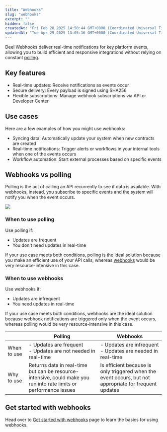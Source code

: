 ```yaml
---
title: "Webhooks"
slug: "webhooks"
excerpt: ""
hidden: false
createdAt: "Fri Feb 28 2025 14:50:44 GMT+0000 (Coordinated Universal Time)"
updatedAt: "Tue Apr 29 2025 13:05:16 GMT+0000 (Coordinated Universal Time)"
---
```

Deel Webhooks deliver real-time notifications for key platform events, allowing you to build efficient and responsive integrations without relying on constant [polling](#webhooks-vs-polling).

## Key features

- Real-time updates: Receive notifications as events occur
- Secure delivery: Every payload is signed using SHA256
- Flexible subscriptions: Manage webhook subscriptions via API or Developer Center

## Use cases

Here are a few examples of how you might use webhooks:

- Syncing data: Automatically update your system when new contracts are created
- Real-time notifications: Trigger alerts or workflows in your internal tools when one of the events occurs
- Workflow automation: Start external processes based on specific events

## Webhooks vs polling

Polling is the act of calling an API recurrently to see if data is available. With webhooks, instead, you subscribe to specific events and the system will notify you when the event occurs.

![](https://files.readme.io/ef01798f0539431921576845a59b13883c4f09de57f5c342bcc7503f3dd8cf4e-webhooks-vs-polling-diagram.png)


### When to use polling

Use polling if:

- Updates are frequent
- You don't need updates in real-time

If your use case meets both conditions, polling is the ideal solution because you make an efficient use of your API calls, whereas [webhooks](#when-to-use-webhooks) would be very resource-intensive in this case.

### When to use webhooks

Use webhooks if:

- Updates are infrequent
- You need updates in real-time

If your use case meets both conditions, webhooks are the ideal solution because webhook notifications are triggered only when the event occurs, whereas polling would be very resource-intensive in this case.

|             | Polling                                                                                                            | Webhooks                                                                                               |
| ----------- | ------------------------------------------------------------------------------------------------------------------ | ------------------------------------------------------------------------------------------------------ |
| When to use | - Updates are frequent<br/>- Updates are not needed in real-time                                                    | - Updates are infrequent<br/>- Updates are needed in real-time                                          |
| Why to use  | Returns data in real-time but can be resource-intensive, could make you run into rate limits or performance issues | Is efficient because is only triggered when the event occurs, but not appropriate for frequent updates |

## Get started with webhooks

Head over to [Get started with webhooks](/docs/webhooks-get-started) page to learn the basics for using webhooks.
